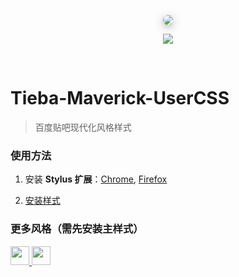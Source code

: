 <p align="center">
    <img src="https://raw.githubusercontent.com/imaverickk/Tieba-Maverick-UserCSS/master/assets/cover.webp" style="border-radius:10px; box-shadow:0 4px 16px #0004, 0 4px 4px #0001">
</p>
<p align="center">
    <a href="https://raw.githubusercontent.com/imaverickk/Tieba-Maverick-UserCSS/master/tieba-maverick.user.css">
        <img src="https://img.shields.io/badge/Install%20directly%20with-Stylus-00adad.svg">
    </a>
</p>
<br/>

# Tieba-Maverick-UserCSS
> 百度贴吧现代化风格样式

### 使用方法
1. 安装 **Stylus 扩展**：[Chrome](https://chrome.google.com/webstore/detail/stylus/clngdbkpkpeebahjckkjfobafhncgmne), [Firefox](https://addons.mozilla.org/fr/firefox/addon/styl-us/)

2. [安装样式](https://raw.githubusercontent.com/imaverickk/Tieba-Maverick-UserCSS/master/tieba-maverick.user.css)

### 更多风格（需先安装主样式）
<a href="https://raw.githubusercontent.com/imaverickk/Tieba-Maverick-UserCSS/master/custom-styles/silver-night.user.css">
	<img src="https://raw.githubusercontent.com/imaverickk/Tieba-Maverick-UserCSS/master/assets/screenshot/silver-night.png" width="30">
</a>
<a href="https://raw.githubusercontent.com/imaverickk/Tieba-Maverick-UserCSS/master/custom-styles/purple.user.css">
	<img src="https://raw.githubusercontent.com/imaverickk/Tieba-Maverick-UserCSS/master/assets/screenshot/purple.png" width="30">
</a>